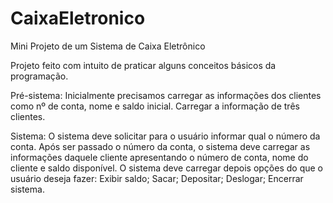# CaixaEletronico
Mini Projeto de um Sistema de Caixa Eletrônico

Projeto feito com intuito de praticar alguns conceitos básicos da programação.

Pré-sistema:
Inicialmente precisamos carregar as informações dos clientes como nº de conta, nome e saldo inicial. Carregar a informação de três clientes.

Sistema:
O sistema deve solicitar para o usuário informar qual o número da conta. Após ser passado o número da conta, o sistema deve carregar as informações daquele cliente apresentando o número de conta, nome do cliente e saldo disponível.
O sistema deve carregar depois opções do que o usuário deseja fazer:
Exibir saldo;
Sacar;
Depositar;
Deslogar;
Encerrar sistema.

